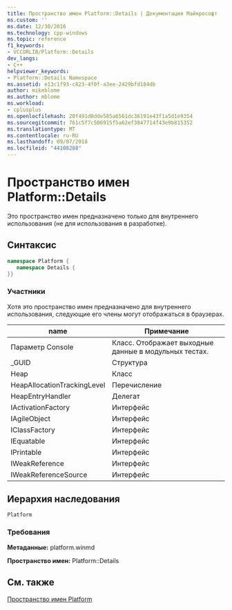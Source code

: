 ```yaml
---
title: Пространство имен Platform::Details | Документация Майкрософт
ms.custom: ''
ms.date: 12/30/2016
ms.technology: cpp-windows
ms.topic: reference
f1_keywords:
- VCCORLIB/Platform::Details
dev_langs:
- C++
helpviewer_keywords:
- Platform::Details Namespace
ms.assetid: e13c1f93-c823-4f0f-a3ee-2429bfd184db
author: mikeblome
ms.author: mblome
ms.workload:
- cplusplus
ms.openlocfilehash: 20f491d0dde585a6561dc36191e43f1a5d1e9354
ms.sourcegitcommit: 761c5f7c506915f5a62ef3847714f43e9b815352
ms.translationtype: MT
ms.contentlocale: ru-RU
ms.lasthandoff: 09/07/2018
ms.locfileid: "44108288"
---
```

# <a name="platformdetails-namespace"></a>Пространство имен Platform::Details

Это пространство имен предназначено только для внутреннего использования (не для использования в разработке).

## <a name="syntax"></a>Синтаксис

```cpp
namespace Platform {
   namespace Details {
}}
```

### <a name="members"></a>Участники

Хотя это пространство имен предназначено для внутреннего использования, следующие его члены могут отображаться в браузерах.

|name|Примечание|
|----------|------------|
|Параметр Console|Класс. Отображает выходные данные в модульных тестах.|
|_GUID|Структура|
|Heap|Класс|
|HeapAllocationTrackingLevel|Перечисление|
|HeapEntryHandler|Делегат|
|IActivationFactory|Интерфейс|
|IAgileObject|Интерфейс|
|IClassFactory|Интерфейс|
|IEquatable|Интерфейс|
|IPrintable|Интерфейс|
|IWeakReference|Интерфейс|
|IWeakReferenceSource|Интерфейс|

## <a name="inheritance-hierarchy"></a>Иерархия наследования

`Platform`

### <a name="requirements"></a>Требования

**Метаданные:** platform.winmd

**Пространство имен:** Platform::Details

## <a name="see-also"></a>См. также

[Пространство имен Platform](platform-namespace-c-cx.md)